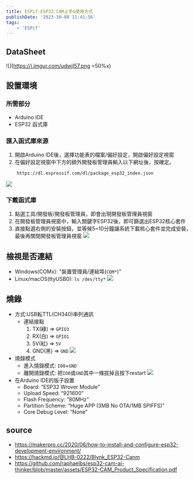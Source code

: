 ```yaml
---
title: ESPif-ESP32-CAM上手&使用方式
publishDate: '2023-10-08 11:41:56'
tags: 
    - 'ESPif'
---
```


## DataSheet
![](https://i.imgur.com/udwjI57.png =50%x)

<!--more-->

## 設置環境

### 所需部分
* Arduino IDE
* ESP32 函式庫

### 匯入函式庫來源
1. 開啟Arduino IDE後，選擇功能表的檔案/偏好設定，開啟偏好設定視窗
2. 在偏好設定視窗中下方的額外開發板管理員輸入以下網址後，按確定。
  ```
      https://dl.espressif.com/dl/package_esp32_index.json
  ```
![](https://i.imgur.com/kS8ghSc.png)

### 下戴函式庫
1. 點選工具/開發板/開發板管理員，即會出現開發板管理員視窗
2. 在開發板管理員視窗中，輸入關鍵字ESP32後，即可篩選出ESP32核心套件
3. 直接點選右側的安裝按鈕，並等候5~10分鐘讓系統下載核心套件並完成安裝，最後再關閉開發板管理員視窗
![](https://i.imgur.com/cbdQd9j.png)

## 檢視是否連結
- Windows(COMx): "裝置管理員/連結埠(`COM*`)"
- Linux/macOS(ttyUSB0): `ls /dev/tty*`
![](https://i.imgur.com/JeDburH.png)

## 燒錄
- 方式:USB転TTL(CH340)串列通訊
  * 連結接點
    1. TX(綠) => `GPIO3`
    2. RX(白) => `GPIO1`
    3. 5V(紅) => `5V`
    4. GND(黑) => `GND`
  ![](https://i.imgur.com/S3IWXKA.png)
- 燒錄模式
  * 進入燒錄模式: `IO0`+`GND`
  * 離開燒錄模式: 把`IO0`或`GND`其中一條拔掉且按下restart 
![](https://i.imgur.com/xXeNRUV.jpg)
- 在Arduino IDE的版子設置
  * Board: “ESP32 Wrover Module”
  * Upload Speed: “921600”
  * Flash Frequency: “80MHz”
  * Partition Scheme: “Huge APP (3MB No OTA/1MB SPIFFS)”
  * Core Debug Level: “None” 

## source
* https://makerpro.cc/2020/06/how-to-install-and-configure-esp32-development-environment/
* https://hackmd.io/@LHB-0222/Blynk_ESP32-Canm
* https://github.com/raphaelbs/esp32-cam-ai-thinker/blob/master/assets/ESP32-CAM_Product_Specification.pdf